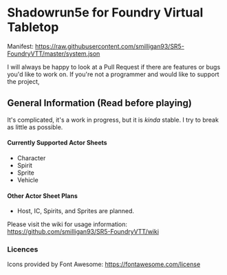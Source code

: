 # Shadowrun5e for Foundry Virtual Tabletop
Manifest: https://raw.githubusercontent.com/smilligan93/SR5-FoundryVTT/master/system.json

I will always be happy to look at a Pull Request if there are features or bugs you'd like to work on.
If you're not a programmer and would like to support the project, 
## General Information (Read before playing)
It's complicated, it's a work in progress, but it is _kinda_ stable. I try to break as little as possible.
#### Currently Supported Actor Sheets 
- Character
- Spirit
- Sprite
- Vehicle

#### Other Actor Sheet Plans
- Host, IC, Spirits, and Sprites are planned.

Please visit the wiki for usage information: https://github.com/smilligan93/SR5-FoundryVTT/wiki

### Licences
Icons provided by Font Awesome: https://fontawesome.com/license
